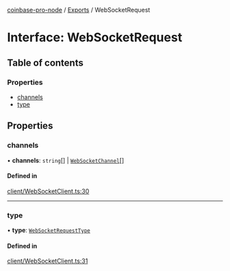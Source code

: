 [coinbase-pro-node](../README.md) / [Exports](../modules.md) / WebSocketRequest

# Interface: WebSocketRequest

## Table of contents

### Properties

- [channels](WebSocketRequest.md#channels)
- [type](WebSocketRequest.md#type)

## Properties

### channels

• **channels**: `string`[] \| [`WebSocketChannel`](WebSocketChannel.md)[]

#### Defined in

[client/WebSocketClient.ts:30](https://github.com/bennycode/coinbase-pro-node/blob/48475f6/src/client/WebSocketClient.ts#L30)

---

### type

• **type**: [`WebSocketRequestType`](../enums/WebSocketRequestType.md)

#### Defined in

[client/WebSocketClient.ts:31](https://github.com/bennycode/coinbase-pro-node/blob/48475f6/src/client/WebSocketClient.ts#L31)
